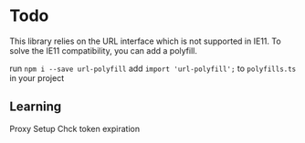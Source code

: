 # Todo

This library relies on the URL interface which is not supported in IE11. To solve the IE11 compatibility, you can add a polyfill.

run `npm i --save url-polyfill`
add `import 'url-polyfill';` to `polyfills.ts` in your project

## Learning

Proxy Setup
Chck token expiration
